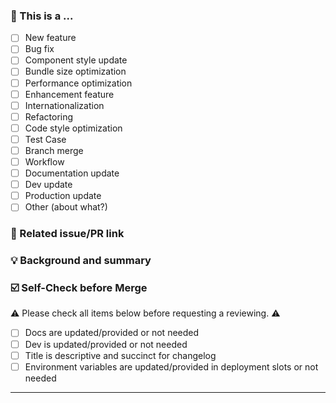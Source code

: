 ### 🤔 This is a ...

- [ ] New feature
- [ ] Bug fix
- [ ] Component style update
- [ ] Bundle size optimization
- [ ] Performance optimization
- [ ] Enhancement feature
- [ ] Internationalization
- [ ] Refactoring
- [ ] Code style optimization
- [ ] Test Case
- [ ] Branch merge
- [ ] Workflow
- [ ] Documentation update
- [ ] Dev update
- [ ] Production update
- [ ] Other (about what?)

### 🔗 Related issue/PR link

<!--
1. Put the related issue, discussion, or PR links here.
2. close #xxxx, fixes #xxxxm, or depends on #xxxx for instance.
-->

### 💡 Background and summary

<!--
1. Describe the problem and the scenario (if applicable).
2. GIF or snapshot should be provided if includes UI/interactive modification.
3. How to fix the problem, and list the final API implementation and usage sample if that is a new feature.
4. List of features included if production or dev update.
-->

### ☑️ Self-Check before Merge

⚠️ Please check all items below before requesting a reviewing. ⚠️

- [ ] Docs are updated/provided or not needed
- [ ] Dev is updated/provided or not needed
- [ ] Title is descriptive and succinct for changelog
- [ ] Environment variables are updated/provided in deployment slots or not needed

---
